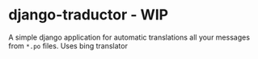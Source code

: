 # django-traductor - WIP
A simple django application for automatic translations all your messages from `*.po` files. Uses bing translator
